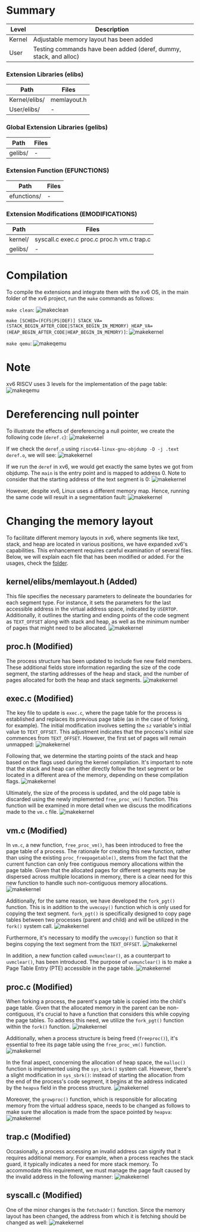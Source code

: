 # Summary
Level | Description |
| --- | --- |
| Kernel | Adjustable memory layout has been added |
| User | Testing commands have been added (deref, dummy, stack, and alloc) |

### Extension Libraries (elibs)
Path | Files |
| --- | --- |
| Kernel/elibs/ | memlayout.h |
| User/elibs/ |  - |

### Global Extension Libraries (gelibs)
Path | Files |
| --- | --- |
| gelibs/ | - |

### Extension Function (EFUNCTIONS)
Path | Files |
| --- | --- |
| efunctions/ | - |

### Extension Modifications (EMODIFICATIONS)
Path | Files |
| --- | --- |
| kernel/ | syscall.c exec.c proc.c proc.h vm.c trap.c |
| gelibs/ | - |



# Compilation
To compile the extensions and integrate them with the xv6 OS, in the main folder of the xv6 project, run the `make` commands as follows:


`make clean`:
![makeclean](https://github.com/gkiarashv/xv6/blob/main/images/makeclean4.png)

`make [SCHED=(FCFS|PS|DEF)] STACK_VA=(STACK_BEGIN_AFTER_CODE|STACK_BEGIN_IN_MEMORY) HEAP_VA=(HEAP_BEGIN_AFTER_CODE|HEAP_BEGIN_IN_MEMORY)]`:
![makekernel](https://github.com/gkiarashv/xv6/blob/main/images/make4.png)

`make qemu`:
![makeqemu](https://github.com/gkiarashv/xv6/blob/main/images/makeqemu4.png)



# Note
xv6 RISCV uses 3 levels for the implementation of the page table:
![makeqemu](https://github.com/gkiarashv/xv6/blob/main/images/xv6pgtlvls.png)




# Dereferencing null pointer

To illustrate the effects of dereferencing a null pointer, we create the following code (`deref.c`):
![makekernel](https://github.com/gkiarashv/xv6/blob/main/images/derefnew.png)


If we check the `deref.o` using `riscv64-linux-gnu-objdump -D -j .text deref.o`, we will see:
![makekernel](https://github.com/gkiarashv/xv6/blob/main/images/derefobjdump.png)

If we run the `deref` in xv6, we would get exactly the same bytes we got from objdump. The `main` is the entry point and is mapped to address 0. Note to consider that
the starting address of the text segment is 0:
![makekernel](https://github.com/gkiarashv/xv6/blob/main/images/deref10.png)

However, despite xv6, Linux uses a different memory map. Hence, running the same code will result in a segmentation fault:
![makekernel](https://github.com/gkiarashv/xv6/blob/main/images/linuxrun.png)




# Changing the memory layout
To facilitate different memory layouts in xv6, where segments like text, stack, and heap are located in various positions, we have expanded xv6's capabilities. This enhancement requires careful examination of several files. Below, we will explain each file that has been modified or added. For the usages, check the [folder](https://github.com/gkiarashv/xv6/tree/main/contributions/Nov%2021%202023/usages).



## kernel/elibs/memlayout.h (Added)
This file specifies the necessary parameters to delineate the boundaries for each segment type. For instance, it sets the parameters for the last accessible address in the virtual address space, indicated by `USERTOP`. Additionally, it outlines the starting and ending points of the code segment as `TEXT_OFFSET` along with stack and heap, as well as the minimum number of pages that might need to be allocated.
![makekernel](https://github.com/gkiarashv/xv6/blob/main/images/memlayout.png)


## proc.h (Modified)
The process structure has been updated to include five new field members. These additional fields store information regarding the size of the code segment, the starting addresses of the heap and stack, and the number of pages allocated for both the heap and stack segments.
![makekernel](https://github.com/gkiarashv/xv6/blob/main/images/procva.png)


## exec.c (Modified)
The key file to update is `exec.c`, where the page table for the process is established and replaces its previous page table (as in the case of forking, for example). The initial modification involves setting the `sz` variable's initial value to `TEXT_OFFSET`. This adjustment indicates that the process's initial size commences from `TEXT_OFFSET`. However, the first set of pages will remain unmapped:
![makekernel](https://github.com/gkiarashv/xv6/blob/main/images/execva1.png)

Following that, we determine the starting points of the stack and heap based on the flags used during the kernel compilation. It's important to note that the stack and heap can either directly follow the text segment or be located in a different area of the memory, depending on these compilation flags.
![makekernel](https://github.com/gkiarashv/xv6/blob/main/images/execva22.png)

Ultimately, the size of the process is updated, and the old page table is discarded using the newly implemented `free_proc_vm()` function. This function will be examined in more detail when we discuss the modifications made to the `vm.c` file.
![makekernel](https://github.com/gkiarashv/xv6/blob/main/images/execva3.png)




## vm.c (Modified)
In `vm.c`, a new function, `free_proc_vm()`, has been introduced to free the page table of a process. The rationale for creating this new function, rather than using the existing `proc_freepagetable()`, stems from the fact that the current function can only free contiguous memory allocations within the page table. Given that the allocated pages for different segments may be dispersed across multiple locations in memory, there is a clear need for this new function to handle such non-contiguous memory allocations.
![makekernel](https://github.com/gkiarashv/xv6/blob/main/images/freeprocvm2.png)

Additionally, for the same reason, we have developed the `fork_pgt()` function. This is in addition to the `uvmcopy()` function which is only used for copying the text segment. `fork_pgt()` is specifically designed to copy page tables between two processes (parent and child) and will be utilized in the `fork()` system call. 
![makekernel](https://github.com/gkiarashv/xv6/blob/main/images/forkpgt.png)

Furthermore, it's necessary to modify the `uvmcopy()` function so that it begins copying the text segment from the `TEXT_OFFSET`.
![makekernel](https://github.com/gkiarashv/xv6/blob/main/images/uvmcopy.png)

In addition, a new function called `uvmunclear()`, as a counterpart to `uvmclear()`, has been introduced. The purpose of `uvmunclear()` is to make a Page Table Entry (PTE) accessible in the page table.
![makekernel](https://github.com/gkiarashv/xv6/blob/main/images/uvmunclear.png)



## proc.c (Modified)
When forking a process, the parent's page table is copied into the child's page table. Given that the allocated memory in the parent can be non-contiguous, it's crucial to have a function that considers this while copying the page tables. To address this need, we utilize the `fork_pgt()` function within the `fork()` function. 
![makekernel](https://github.com/gkiarashv/xv6/blob/main/images/forkva1.png)

Additionally, when a process structure is being freed (`freeproc()`), it's essential to free its page table using the `free_proc_vm()` function.
![makekernel](https://github.com/gkiarashv/xv6/blob/main/images/freeproc.png)

In the final aspect, concerning the allocation of heap space, the `malloc()` function is implemented using the `sys_sbrk()` system call. However, there's a slight modification in `sys_sbrk()`: instead of starting the allocation from the end of the process's code segment, it begins at the address indicated by the `heapva` field in the process structure.
![makekernel](https://github.com/gkiarashv/xv6/blob/main/images/sysbrk.png)

Moreover, the `growproc()` function, which is responsible for allocating memory from the virtual address space, needs to be changed as follows to make sure the allocation is made from the space pointed by `heapva`:
![makekernel](https://github.com/gkiarashv/xv6/blob/main/images/growproc.png)


## trap.c (Modified)
Occasionally, a process accessing an invalid address can signify that it requires additional memory. For example, when a process reaches the stack guard, it typically indicates a need for more stack memory. To accommodate this requirement, we must manage the page fault caused by the invalid address in the following manner:
![makekernel](https://github.com/gkiarashv/xv6/blob/main/images/trap.png)


## syscall.c (Modified)
One of the minor changes is the `fetchaddr()` function. Since the memory layout has been changed, the address from which it is fetching should be changed as well:
![makekernel](https://github.com/gkiarashv/xv6/blob/main/images/fetchaddr.png)










